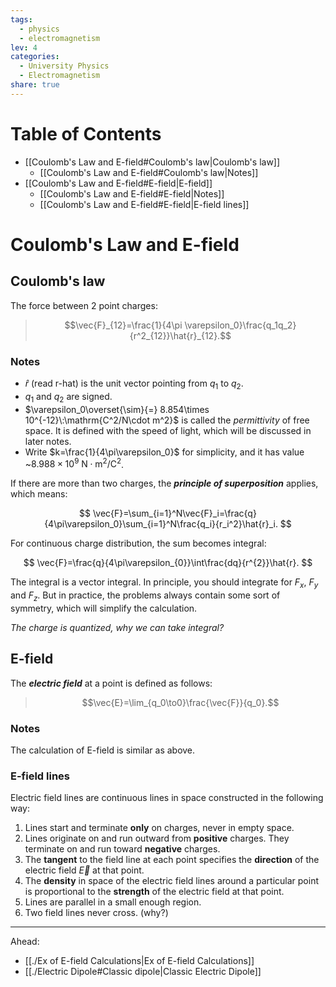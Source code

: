```yaml
---  
tags:  
  - physics  
  - electromagnetism  
lev: 4  
categories:  
  - University Physics  
  - Electromagnetism  
share: true  
---  
```

  
# Table of Contents  
  
- [[Coulomb's Law and E-field#Coulomb's law|Coulomb's law]]  
	- [[Coulomb's Law and E-field#Coulomb's law|Notes]]  
- [[Coulomb's Law and E-field#E-field|E-field]]  
	- [[Coulomb's Law and E-field#E-field|Notes]]  
	- [[Coulomb's Law and E-field#E-field|E-field lines]]  
  
# Coulomb's Law and E-field  
  
## Coulomb's law  
  
The force between 2 point charges:  
  
> $$\vec{F}_{12}=\frac{1}{4\pi \varepsilon_0}\frac{q_1q_2}{r^2_{12}}\hat{r}_{12}.$$  
  
### Notes  
  
- $\hat{r}$ (read r-hat) is the unit vector pointing from $q_1$ to $q_2$.  
- $q_1$ and $q_2$ are signed.  
- $\varepsilon_0\overset{\sim}{=} 8.854\times 10^{-12}\:\mathrm{C^2/N\cdot m^2}$ is called the *permittivity* of free space. It is defined with the speed of light, which will be discussed in later notes.   
- Write $k=\frac{1}{4\pi\varepsilon_0}$ for simplicity, and it has value ~$8.988\times10^9\:\mathrm{N\cdot m^2/C^2}$.  
  
If there are more than two charges, the ***principle of superposition*** applies, which means:  
  
$$  
\vec{F}=\sum_{i=1}^N\vec{F}_i=\frac{q}{4\pi\varepsilon_0}\sum_{i=1}^N\frac{q_i}{r_i^2}\hat{r}_i.  
$$  
  
For continuous charge distribution, the sum becomes integral:  
  
$$  
\vec{F}=\frac{q}{4\pi\varepsilon_{0}}\int\frac{dq}{r^{2}}\hat{r}.  
$$  
  
The integral is a vector integral. In principle, you should integrate for $F_x$, $F_y$ and $F_z$. But in practice, the problems always contain some sort of symmetry, which will simplify the calculation.  
  
*The charge is quantized, why we can take integral?*   
  
## E-field  
  
The ***electric field*** at a point is defined as follows:  
  
> $$\vec{E}=\lim_{q_0\to0}\frac{\vec{F}}{q_0}.$$  
  
### Notes  
  
The calculation of E-field is similar as above.  
  
### E-field lines  
  
Electric field lines are continuous lines in space constructed in the following way:  
  
1. Lines start and terminate **only** on charges, never in empty space.  
2. Lines originate on and run outward from **positive** charges. They terminate on and run toward **negative** charges.  
3. The **tangent** to the field line at each point specifies the **direction** of the electric field $\vec{E}$ at that point.  
4. The **density** in space of the electric field lines around a particular point is proportional to the **strength** of the electric field at that point.  
5. Lines are parallel in a small enough region.  
6. Two field lines never cross. (why?)  
  
---  
Ahead:  
- [[./Ex of E-field Calculations|Ex of E-field Calculations]]  
- [[./Electric Dipole#Classic dipole|Classic Electric Dipole]]  
